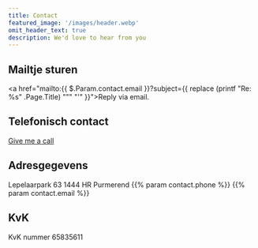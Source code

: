```yaml
---
title: Contact
featured_image: '/images/header.webp'
omit_header_text: true
description: We'd love to hear from you
---
```


## Mailtje sturen
<a href="mailto:{{ $.Param.contact.email }}?subject={{ replace (printf "Re: %s" .Page.Title) "\"" "'" }}">Reply via email.</a>

## Telefonisch contact
<a href="tel:{{ $.Param.contact.phone }}">Give me a call</a>

## Adresgegevens

Lepelaarpark 63
1444 HR Purmerend
{{% param contact.phone %}}
{{% param contact.email %}}

## KvK
KvK nummer 65835611
